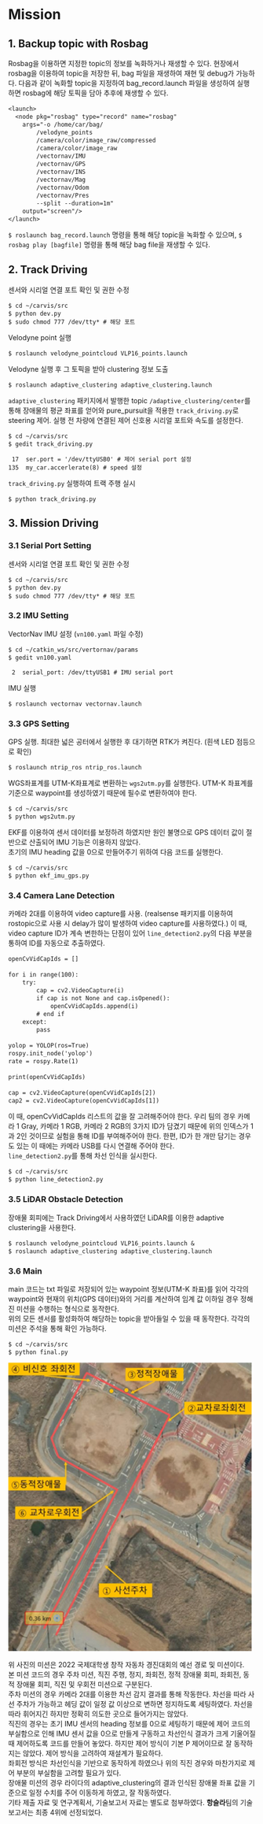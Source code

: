 # Mission

## 1. Backup topic with Rosbag

Rosbag을 이용하면 지정한 topic의 정보를 녹화하거나 재생할 수 있다.
현장에서 rosbag을 이용하여 topic을 저장한 뒤, bag 파일을 재생하여 재현 및 debug가 가능하다.
다음과 같이 녹화할 topic을 지정하여 bag_record.launch 파일을 생성하여 실행하면 rosbag에 해당 토픽을 담아 추후에 재생할 수 있다.

```
<launch>
  <node pkg="rosbag" type="record" name="rosbag" 
    args="-o /home/car/bag/ 
        /velodyne_points
        /camera/color/image_raw/compressed 
        /camera/color/image_raw 
        /vectornav/IMU 
        /vectornav/GPS 
        /vectornav/INS 
        /vectornav/Mag 
        /vectornav/Odom 
        /vectornav/Pres 
        --split --duration=1m"
    output="screen"/>
</launch>
```

`$ roslaunch bag_record.launch` 명령을 통해 해당 topic을 녹화할 수 있으며,
`$ rosbag play [bagfile]` 명령을 통해 해당 bag file을 재생할 수 있다.

## 2. Track Driving

센서와 시리얼 연결 포트 확인 및 권한 수정

~~~
$ cd ~/carvis/src
$ python dev.py
$ sudo chmod 777 /dev/tty* # 해당 포트
~~~

Velodyne point 실행

~~~
$ roslaunch velodyne_pointcloud VLP16_points.launch
~~~

Velodyne 실행 후 그 토픽을 받아 clustering 정보 도출

~~~
$ roslaunch adaptive_clustering adaptive_clustering.launch
~~~

`adaptive_clustering` 패키지에서 발행한 topic `/adaptive_clustering/center`를 통해 장애물의 평균 좌표를 얻어와 pure_pursuit을 적용한 `track_driving.py`로 steering 제어. 실행 전 차량에 연결된 제어 신호용 시리얼 포트와 속도를 설정한다.
~~~
$ cd ~/carvis/src
$ gedit track_driving.py
~~~

~~~
 17  ser.port = '/dev/ttyUSB0' # 제어 serial port 설정
135  my_car.accerlerate(8) # speed 설정
~~~

`track_driving.py` 실행하여 트랙 주행 실시

~~~
$ python track_driving.py
~~~

## 3. Mission Driving

### 3.1 Serial Port Setting

센서와 시리얼 연결 포트 확인 및 권한 수정

~~~
$ cd ~/carvis/src
$ python dev.py
$ sudo chmod 777 /dev/tty* # 해당 포트
~~~

### 3.2 IMU Setting

VectorNav IMU 설정 (`vn100.yaml` 파일 수정)

~~~
$ cd ~/catkin_ws/src/vertornav/params
$ gedit vn100.yaml
~~~

~~~
 2  serial_port: /dev/ttyUSB1 # IMU serial port
~~~

IMU 실행

~~~
$ roslaunch vectornav vectornav.launch
~~~

### 3.3 GPS Setting

GPS 실행. 최대한 넓은 공터에서 실행한 후 대기하면 RTK가 켜진다. (흰색 LED 점등으로 확인) 

~~~
$ roslaunch ntrip_ros ntrip_ros.launch
~~~

WGS좌표계를 UTM-K좌표계로 변환하는 `wgs2utm.py`를 실행한다. UTM-K 좌표계를 기준으로 waypoint를 생성하였기 때문에 필수로 변환하여야 한다.

~~~
$ cd ~/carvis/src
$ python wgs2utm.py
~~~

EKF를 이용하여 센서 데이터를 보정하려 하였지만 원인 불명으로 GPS 데이터 값이 절반으로 산출되어 IMU 기능은 이용하지 않았다.  
초기의 IMU heading 값을 0으로 만들어주기 위하여 다음 코드를 실행한다.

~~~
$ cd ~/carvis/src
$ python ekf_imu_gps.py
~~~

### 3.4 Camera Lane Detection

카메라 2대를 이용하여 video capture를 사용. (realsense 패키지를 이용하여 rostopic으로 사용 시 delay가 많이 발생하여 video capture를 사용하였다.) 이 때, video capture ID가 계속 변한하는 단점이 있어 `line_detection2.py`의 다음 부분을 통하여 ID를 자동으로 추출하였다.

~~~
openCvVidCapIds = []

for i in range(100):
    try:
        cap = cv2.VideoCapture(i)
        if cap is not None and cap.isOpened():
            openCvVidCapIds.append(i)
        # end if
    except:
        pass

yolop = YOLOP(ros=True)
rospy.init_node('yolop')
rate = rospy.Rate(1)

print(openCvVidCapIds)

cap = cv2.VideoCapture(openCvVidCapIds[2])
cap2 = cv2.VideoCapture(openCvVidCapIds[1])
~~~

이 때, openCvVidCapIds 리스트의 값을 잘 고려해주어야 한다. 우리 팀의 경우 카메라 1 Gray, 카메라 1 RGB, 카메라 2 RGB의 3가지 ID가 담겼기 때문에 위의 인덱스가 1과 2인 것이므로 실험을 통해 ID를 부여해주어야 한다. 한편, ID가 한 개만 담기는 경우도 있는 이 때에는 카메라 USB를 다시 연결해 주어야 한다.  
`line_detection2.py`를 통해 차선 인식을 실시한다.

~~~
$ cd ~/carvis/src
$ python line_detection2.py
~~~

### 3.5 LiDAR Obstacle Detection

장애물 회피에는 Track Driving에서 사용하였던 LiDAR를 이용한 adaptive clustering을 사용한다.

~~~
$ roslaunch velodyne_pointcloud VLP16_points.launch &
$ roslaunch adaptive_clustering adaptive_clustering.launch
~~~

### 3.6 Main

main 코드는 txt 파일로 저장되어 있는 waypoint 정보(UTM-K 좌표)를 읽어 각각의 waypoint와 현재의 위치(GPS 데이터)와의 거리를 계산하여 임계 값 이하일 경우 정해진 미션을 수행하는 형식으로 동작한다.  
위의 모든 센서를 활성화하여 해당하는 topic을 받아들일 수 있을 때 동작한다. 각각의 미션은 주석을 통해 확인 가능하다.

~~~
$ cd ~/carvis/src
$ python final.py
~~~

<img src="src/mission3.6.png" width="500"/>
 
위 사진의 미션은 2022 국제대학생 창작 자동차 경진대회의 예선 경로 및 미션이다.  
본 미션 코드의 경우 주차 미션, 직진 주행, 정지, 좌회전, 정적 장애물 회피, 좌회전, 동적 장애물 회피, 직진 및 우회전 미션으로 구분된다.  
주차 미션의 경우 카메라 2대를 이용한 차선 감지 결과를 통해 작동한다. 차선을 따라 사선 주차가 가능하고 헤딩 값이 일정 값 이상으로 변하면 정지하도록 세팅하였다. 차선을 따라 휘어지긴 하지만 정확히 의도한 곳으로 들어가지는 않았다.  
직진의 경우는 초기 IMU 센서의 heading 정보를 0으로 세팅하기 때문에 제어 코드의 부실함으로 인해 IMU 센서 값을 0으로 만들게 구동하고 차선인식 결과가 크게 기울어질 때 제어하도록 코드를 만들어 놓았다. 하지만 제어 방식이 기본 P 제어이므로 잘 동작하지는 않았다. 제어 방식을 고려하여 재설계가 필요하다.  
좌회전 방식은 차선인식을 기반으로 동작하게 하였으나 위의 직진 경우와 마찬가지로 제어 부분의 부실함을 고려할 필요가 있다.  
장애물 미션의 경우 라이다의 adaptive_clustering의 결과 인식된 장애물 좌표 값을 기준으로 일정 수치를 주어 이동하게 하였고, 잘 작동하였다.  
기타 제출 자료 및 연구계획서, 기술보고서 자료는 별도로 첨부하였다. **항슬라**팀의 기술보고서는 최종 4위에 선정되었다.